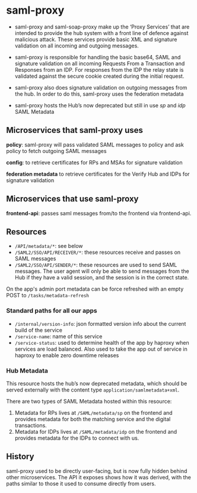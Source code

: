 # saml-proxy

* saml-proxy and saml-soap-proxy make up the ‘Proxy Services’ that are intended to provide the hub system with a front line of defence against malicious attack. These services provide basic XML and signature validation on all incoming and outgoing messages.

* saml-proxy is responsible for handling the basic base64, SAML and signature validation on all incoming Requests From a Transaction and Responses from an IDP. For responses from the IDP the relay state is validated against the secure cookie created during the initial request.

* saml-proxy also does signature validation on outgoing messages from the hub. In order to do this, saml-proxy uses the federation metadata

* saml-proxy hosts the Hub’s now deprecated but still in use _sp_ and _idp_ SAML Metadata

## Microservices that saml-proxy uses

**policy**: saml-proxy will pass validated SAML messages to policy and ask policy to fetch outgoing SAML messages

**config**: to retrieve certificates for RPs and MSAs for signature validation

**federation metadata** to retrieve certificates for the Verify Hub and IDPs for signature validation

## Microservices that use saml-proxy

**frontend-api**: passes saml messages from/to the frontend via frontend-api.

## Resources

* `/API/metadata/*`: see below
* `/SAML2/SSO/API/RECEIVER/*`: these resources receive and passes on SAML messages
* `/SAML2/SSO/API/SENDER/*`: these resources are used to send SAML messages. The user agent will only be able to send messages from the Hub if they have a valid session, and the session is in the correct state.

On the app's admin port metadata can be force refreshed with an empty POST to `/tasks/metadata-refresh`

### Standard paths for all our apps
* `/internal/version-info`: json formatted version info about the current build of the service
* `/service-name`: name of this service
* `/service-status`: used to determine health of the app by haproxy when services are load balanced.  Also used to take the app out of service in haproxy to enable zero downtime releases

### Hub Metadata

This resource hosts the hub’s now deprecated metadata, which should be served externally with the content type `application/samlmetadata+xml`.
 
 There are two types of SAML Metadata hosted within this resource:

1. Metadata for RPs lives at `/SAML/metadata/sp` on the frontend and provides metadata for both the matching service and the digital transactions.
2. Metadata for IDPs lives at `/SAML/metadata/idp` on the frontend and provides metadata for the IDPs to connect with us.

## History

saml-proxy used to be directly user-facing, but is now fully hidden behind other microservices.  The API it exposes shows how it was derived, with the paths similar to those it used to consume directly from users.